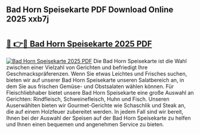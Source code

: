 ## Bad Horn Speisekarte PDF Download Online 2025 xxb7j

# <h2><a href="http://gc63k8a.nevu.top/?p=Bad+Horn+Speisekarte">🔗 👉🔴 Bad Horn Speisekarte 2025 PDF</a></h2>

[![Bad Horn Speisekarte 2025 PDF](https://i.imgur.com/dBaPXMq.png)](http://gc63k8a.nevu.top/?p=Bad+Horn+Speisekarte)
Die Bad Horn Speisekarte ist die Wahl zwischen einer Vielzahl von Gerichten und befriedigt Ihre Geschmackspräferenzen. Wenn Sie etwas Leichtes und Frisches suchen, bieten wir auf unserer Bad Horn Speisekarte unseren Salatbereich an, in dem Sie aus frischen Gemüse- und Obstsalaten wählen können. Für Fleischliebhaber bietet unsere Bad Horn Speisekarte eine große Auswahl an Gerichten: Rindfleisch, Schweinefleisch, Huhn und Fisch. Unseren Auserwählten bieten wir Gourmet-Gerichte wie Schaschlik und Steak an, die auf einem Holzfeuer zubereitet werden. In jedem Fall sind wir bereit, Ihnen bei der Auswahl der Speisen auf der Bad Horn Speisekarte zu helfen und Ihnen einen bequemen und angenehmen Service zu bieten.
